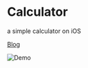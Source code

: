 Calculator
==========

a simple calculator on iOS<br>

[Blog](http://segmentfault.com/blog/zchan/1190000002423852)<br>

![Demo](http://api.drp.io/files/549f7dd6d58df.gif)
